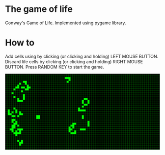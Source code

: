 # The game of life
Conway's Game of Life. Implemented using pygame library.

# How to
Add cells using by clicking (or clicking and holding) LEFT MOUSE BUTTON.
Discard life cells by clicking (or clicking and holding) RIGHT MOUSE BUTTON.
Press RANDOM KEY to start the game.

![](images/game.PNG)
